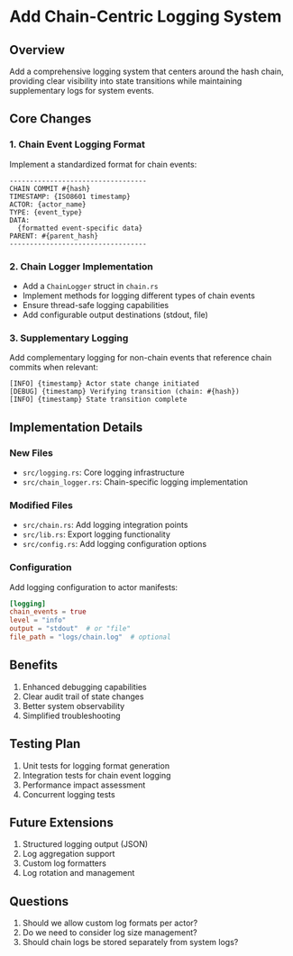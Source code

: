 # Add Chain-Centric Logging System

## Overview
Add a comprehensive logging system that centers around the hash chain, providing clear visibility into state transitions while maintaining supplementary logs for system events.

## Core Changes

### 1. Chain Event Logging Format
Implement a standardized format for chain events:
```
----------------------------------
CHAIN COMMIT #{hash}
TIMESTAMP: {ISO8601 timestamp}
ACTOR: {actor_name}
TYPE: {event_type}
DATA:
  {formatted event-specific data}
PARENT: #{parent_hash}
----------------------------------
```

### 2. Chain Logger Implementation
- Add a `ChainLogger` struct in `chain.rs`
- Implement methods for logging different types of chain events
- Ensure thread-safe logging capabilities
- Add configurable output destinations (stdout, file)

### 3. Supplementary Logging
Add complementary logging for non-chain events that reference chain commits when relevant:
```
[INFO] {timestamp} Actor state change initiated
[DEBUG] {timestamp} Verifying transition (chain: #{hash})
[INFO] {timestamp} State transition complete
```

## Implementation Details

### New Files
- `src/logging.rs`: Core logging infrastructure
- `src/chain_logger.rs`: Chain-specific logging implementation

### Modified Files
- `src/chain.rs`: Add logging integration points
- `src/lib.rs`: Export logging functionality
- `src/config.rs`: Add logging configuration options

### Configuration
Add logging configuration to actor manifests:
```toml
[logging]
chain_events = true
level = "info"
output = "stdout"  # or "file"
file_path = "logs/chain.log"  # optional
```

## Benefits
1. Enhanced debugging capabilities
2. Clear audit trail of state changes
3. Better system observability
4. Simplified troubleshooting

## Testing Plan
1. Unit tests for logging format generation
2. Integration tests for chain event logging
3. Performance impact assessment
4. Concurrent logging tests

## Future Extensions
1. Structured logging output (JSON)
2. Log aggregation support
3. Custom log formatters
4. Log rotation and management

## Questions
1. Should we allow custom log formats per actor?
2. Do we need to consider log size management?
3. Should chain logs be stored separately from system logs?
